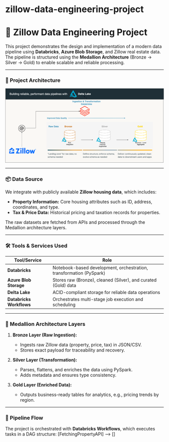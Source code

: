 # zillow-data-engineering-project

# 🏡 Zillow Data Engineering Project

This project demonstrates the design and implementation of a modern data pipeline using **Databricks**, **Azure Blob Storage**, and Zillow real estate data. The pipeline is structured using the **Medallion Architecture** (Bronze → Silver → Gold) to enable scalable and reliable processing.

---

### 📌 Project Architecture

![Architecture Diagram](https://github.com/Mockbee/zillow-de-project/blob/main/Zillow%20Data%20Architecture%20Diagram.png)

---

### 📦 Data Source

We integrate with publicly available **Zillow housing data**, which includes:

- **Property Information:** Core housing attributes such as ID, address, coordinates, and type.
- **Tax & Price Data:** Historical pricing and taxation records for properties.

The raw datasets are fetched from APIs and processed through the Medallion architecture layers.

---

### 🛠️ Tools & Services Used

| Tool/Service         | Role                                                                 |
|----------------------|----------------------------------------------------------------------|
| **Databricks**       | Notebook-based development, orchestration, transformation (PySpark) |
| **Azure Blob Storage** | Stores raw (Bronze), cleaned (Silver), and curated (Gold) data       |
| **Delta Lake**       | ACID-compliant storage for reliable data operations                 |
| **Databricks Workflows** | Orchestrates multi-stage job execution and scheduling            |

---

### 🧱 Medallion Architecture Layers

1. **Bronze Layer (Raw Ingestion):**
   - Ingests raw Zillow data (property, price, tax) in JSON/CSV.
   - Stores exact payload for traceability and recovery.

2. **Silver Layer (Transformation):**
   - Parses, flattens, and enriches the data using PySpark.
   - Adds metadata and ensures type consistency.

3. **Gold Layer (Enriched Data):**
   - Outputs business-ready tables for analytics, e.g., pricing trends by region.

---

### 🔁 Pipeline Flow

The project is orchestrated with **Databricks Workflows**, which executes tasks in a DAG structure:
[FetchingPropertyAPI] --> []

